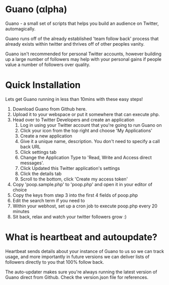 Guano (αlpha)
=====

Guano - a small set of scripts that helps you build an audience on Twitter, automagically.

Guano runs off of the already established 'team follow back' process that already exists within twitter and thrives off of other peoples vanity.

Guano isn't recommended for personal Twitter accounts, however building up a large number of followers may help with your personal gains if people value a number of followers over quality.

Quick Installation
=====

Lets get Guano running in less than 10mins with these easy steps!

1. Download Guano from Github here.
2. Upload it to your webspace or put it somewhere that can execute php.
3. Head over to Twitter Developers and create an application
    1. Log in using your Twitter account that you're going to run Guano on
    2. Click your icon from the top right and choose 'My Applications'
    3. Create a new application
    4. Give it a unique name, description. You don't need to specify a call back URL
    5. Click settings tab
    6. Change the Application Type to 'Read, Write and Access direct messages'.
    7. Click Updated this Twitter application's settings
    8. Click the details tab
    9. Scroll to the bottom, click 'Create my access token'
4. Copy 'poop.sample.php' to 'poop.php' and open it in your editor of choice
5. Copy the keys from step 3 into the first 4 fields of poop.php
6. Edit the search term if you need to
7. Within your webhost, set up a cron job to execute poop.php every 20 minutes
8. Sit back, relax and watch your twitter followers grow :)


What is heartbeat and autoupdate?
=====
Heartbeat sends details about your instance of Guano to us so we can track usage, and more importantly in future versions we can deliver lists of followers directly to you that 100% follow back.

The auto-updater makes sure you're always running the latest version of Guano direct from Github. Check the version.json file for references.
